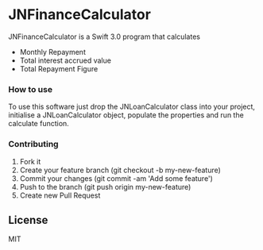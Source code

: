 # JNFinanceCalculator
JNFinanceCalculator is a Swift 3.0 program that calculates
  - Monthly Repayment
  - Total interest accrued value
  - Total Repayment Figure
  
### How to use 
To use this software just drop the JNLoanCalculator class into your project, initialise a JNLoanCalculator object, populate the properties and run the calculate function.

### Contributing
1. Fork it
2. Create your feature branch (git checkout -b my-new-feature)
3. Commit your changes (git commit -am 'Add some feature')
4. Push to the branch (git push origin my-new-feature)
5. Create new Pull Request

License
----

MIT

